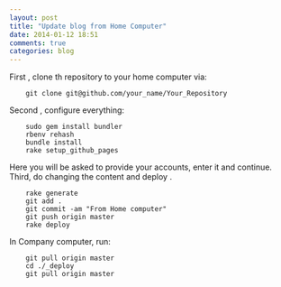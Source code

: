 ```yaml
---
layout: post
title: "Update blog from Home Computer"
date: 2014-01-12 18:51
comments: true
categories: blog
---
```

First , clone th repository to your home computer via:

```
	git clone git@github.com/your_name/Your_Repository

```
Second , configure everything:

```
	sudo gem install bundler
	rbenv rehash
	bundle install
	rake setup_github_pages

```
Here you will be asked to provide your accounts, enter it and continue.     
Third, do changing  the content and deploy .    

```
	rake generate
	git add . 
	git commit -am "From Home computer"
	git push origin master
	rake deploy

```
In Company computer, run:

```
	git pull origin master
	cd ./_deploy
	git pull origin master

```
